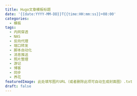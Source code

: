 ```yaml
---
title: Hugo文章模板标题
date: '{{date:YYYY-MM-DD}}T{{time:HH:mm:ss}}+08:00'
categories:
  - 模板
tags:
  - 内网穿透
  - NAS
  - 反向代理
  - 端口转发
  - 脚本自动化
  - 消息推送
  - 照片整理
  - 游记
  - 博客
  - 同步
  - 养花
featuredImage: 此处填写图片URL（或者删除此项可自动生成封面图）.txt
draft: false
---
```



